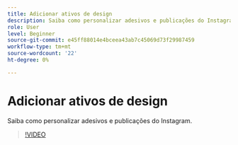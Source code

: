 ```yaml
---
title: Adicionar ativos de design
description: Saiba como personalizar adesivos e publicações do Instagram
role: User
level: Beginner
source-git-commit: e45ff88014e4bceea43ab7c45069d73f29987459
workflow-type: tm+mt
source-wordcount: '22'
ht-degree: 0%

---
```


# Adicionar ativos de design

Saiba como personalizar adesivos e publicações do Instagram.

>[!VIDEO](https://video.tv.adobe.com/v/3420226?quality=12&learn=on&hidetitle=true)
